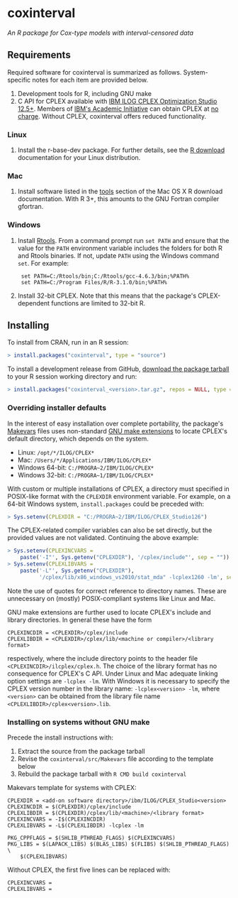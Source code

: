 # coxinterval

*An R package for Cox-type models with interval-censored data*

## Requirements

Required software for coxinterval is summarized as follows. System-specific notes for each item are provided below.

1. Development tools for R, including GNU make
2. C API for CPLEX available with [IBM ILOG CPLEX Optimization Studio 12.5+](http://www-03.ibm.com/software/products/en/ibmilogcpleoptistud/). Members of [IBM's Academic Initiative](http://www.ibm.com/academicinitiative) can obtain CPLEX at [no charge](https://www.ibm.com/developerworks/community/blogs/jfp/entry/cplex_studio_in_ibm_academic_initiative?lang=en). Without CPLEX, coxinterval offers reduced functionality.

### Linux

1. Install the r-base-dev package. For further details, see the [R download](http://cran.r-project.org/bin/linux/) documentation for your Linux distribution.

### Mac

1. Install software listed in the [tools](http://cran.r-project.org/bin/macosx/tools) section of the Mac OS X R download documentation. With R 3+, this amounts to the GNU Fortran compiler gfortran.

### Windows

1. Install [Rtools](http://cran.r-project.org/bin/windows/Rtools/). From a command prompt run `set PATH` and ensure that the value for the `PATH` environment variable includes the folders for both R and Rtools binaries. If not, update `PATH` using the Windows command `set`. For example:

   ```shell
    set PATH=C:/Rtools/bin;C:/Rtools/gcc-4.6.3/bin;%PATH%
    set PATH=C:/Program Files/R/R-3.1.0/bin;%PATH%
   ```
2. Install 32-bit CPLEX. Note that this means that the package's CPLEX-dependent functions are limited to 32-bit R.

## Installing

To install from CRAN, run in an R session:

```R
> install.packages("coxinterval", type = "source")
```

To install a development release from GitHub, [download the package tarball](https://github.com/aboruvka/coxinterval/releases) to your R session working directory and run:

```R
> install.packages("coxinterval_<version>.tar.gz", repos = NULL, type = "source")
```

### Overriding installer defaults

In the interest of easy installation over complete portability, the package's [Makevars](http://cran.r-project.org/doc/manuals/r-release/R-exts.html#Using-Makevars) files uses non-standard [GNU make extensions](http://cran.r-project.org/doc/manuals/r-release/R-exts.html#Writing-portable-packages) to locate CPLEX's default directory, which depends on the system.

- Linux: `/opt/*/ILOG/CPLEX*`
- Mac: `/Users/*/Applications/IBM/ILOG/CPLEX*`
- Windows 64-bit: `C:/PROGRA~2/IBM/ILOG/CPLEX*`
- Windows 32-bit: `C:/PROGRA~1/IBM/ILOG/CPLEX*`

With custom or multiple installations of CPLEX, a directory must specified in POSIX-like format with the `CPLEXDIR` environment variable. For example, on a 64-bit Windows system, `install.packages` could be preceded with:

```R
> Sys.setenv(CPLEXDIR = "C:/PROGRA~2/IBM/ILOG/CPLEX_Studio126")
```

The CPLEX-related compiler variables can also be set directly, but the provided values are not validated. Continuing the above example:

```R
> Sys.setenv(CPLEXINCVARS =
    paste('-I"', Sys.getenv("CPLEXDIR"), '/cplex/include"', sep = ""))
> Sys.setenv(CPLEXLIBVARS =
    paste('-L"', Sys.getenv("CPLEXDIR"),
          '/cplex/lib/x86_windows_vs2010/stat_mda" -lcplex1260 -lm', sep = ""))
```

Note the use of quotes for correct reference to directory names. These are unnecessary on (mostly) POSIX-compliant systems like Linux and Mac.

GNU make extensions are further used to locate CPLEX's include and library directories. In general these have the form

```
CPLEXINCDIR = <CPLEXDIR>/cplex/include
CPLEXLIBDIR = <CPLEXDIR>/cplex/lib/<machine or compiler>/<library format>
```

respectively, where the include directory points to the header file `<CPLEXINCDIR>/ilcplex/cplex.h`. The choice of the library format has no consequence for CPLEX's C API. Under Linux and Mac adequate linking option settings are `-lcplex -lm`. With Windows it is necessary to specify the CPLEX version number in the library name: `-lcplex<version> -lm`, where `<version>` can be obtained from the library file name `<CPLEXLIBDIR>/cplex<version>.lib`.

### Installing on systems without GNU make

Precede the install instructions with:

1. Extract the source from the package tarball
2. Revise the `coxinterval/src/Makevars` file according to the template below
3. Rebuild the package tarball with `R CMD build coxinterval`

Makevars template for systems with CPLEX:

```make
CPLEXDIR = <add-on software directory>/ibm/ILOG/CPLEX_Studio<version>
CPLEXINCDIR = $(CPLEXDIR)/cplex/include
CPLEXLIBDIR = $(CPLEXDIR)/cplex/lib/<machine>/<library format>
CPLEXINCVARS = -I$(CPLEXINCDIR)
CPLEXLIBVARS = -L$(CPLEXLIBDIR) -lcplex -lm

PKG_CPPFLAGS = $(SHLIB_PTHREAD_FLAGS) $(CPLEXINCVARS)
PKG_LIBS = $(LAPACK_LIBS) $(BLAS_LIBS) $(FLIBS) $(SHLIB_PTHREAD_FLAGS) \
	$(CPLEXLIBVARS)
```

Without CPLEX, the first five lines can be replaced with:

```make
CPLEXINCVARS =
CPLEXLIBVARS =
```
